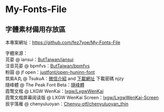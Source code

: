 # My-Fonts-File
## 字體素材備用存放區
本專案網址：https://github.com/fez7yoe/My-Fonts-File

字體來源：<br>
芫荽 @ iansui：[ButTaiwan/iansui](https://github.com/ButTaiwan/iansui)<br>
注音芫荽 @ bpmfvs：[ButTaiwan/bpmfvs](https://github.com/ButTaiwan/bpmfvs)<br>
粉圓 @ jf open：[justfont/open-huninn-font](https://github.com/justfont/open-huninn-font)<br>
筑紫A丸 @ TsukuA：[微信介紹](https://mp.weixin.qq.com/s/uAGvdwUSC-h28JhqAYVP8Q) and [下載網址](https://njzybaby.lanzoui.com/b07sle58j) 下載密碼 njzy<br>
隨峰體 @ The Peak Font Beta：[隨峰體](https://cjkfonts.io/blog/ThePeakFont)<br>
霞鹜文楷 @ LXGW WenKai：[lxgw/LxgwWenKai](https://github.com/lxgw/LxgwWenKai)<br>
霞鹜文楷屏幕阅读版 @ LXGW WenKai Screen：[lxgw/LxgwWenKai-Screen](https://github.com/lxgw/LxgwWenKai-Screen)<br>
辰宇落雁 @ chenyuluoyan：[Chenyu-otf/chenyuluoyan_thin](https://github.com/Chenyu-otf/chenyuluoyan_thin)